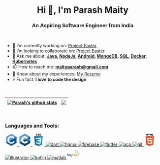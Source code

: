 <h1 align="center">Hi 👋, I'm Parash Maity</h1>
<h3 align="center">An Aspiring Software Engineer from India</h3>
<br>

- 🔭 I’m currently working on:  [Project Easter](https://github.com/Project-Easter/Flutter-UI)
- 👯 I’m looking to collaborate on: [Project Easter](https://github.com/Project-Easter/Flutter-UI)
- 💬 Ask me about: **[Java](https://www.java.com), [NodeJs](https://nodejs.org), [Android](https://developer.android.com), [MongoDB](https://www.mongodb.com), [SQL](https://developer.mozilla.org/en-US/docs/Glossary/SQL), [Docker](https://www.docker.com), [Kubernetes](https://kubernetes.io)**
- 📫 How to reach me: **maityparash@gmail.com**
- 📄 Know about my experiences: [My Resume](https://drive.google.com/drive/folders/XXXXXXXXXXXXXXXXXXXXXXXX?usp=sharing)
- ⚡ Fun fact: **I love to code the design**
<br>

| <a href="#"><img align="center" src="https://github-readme-stats.vercel.app/api?username=parashmaity&show_icons=true&theme=blue-green&include_all_commits=true" alt="Parash's github stats" /></a> | <a href="#"><img align="center" src="https://github-readme-stats.vercel.app/api/top-langs/?username=parashmaity&layout=compact&theme=blue-green" /></a> |
| ------------- | ------------- |

<br>

<h3 align="left">Languages and Tools:</h3>
<p align="left"> <a href="https://www.cprogramming.com/" target="_blank"> <img src="https://raw.githubusercontent.com/devicons/devicon/master/icons/c/c-original.svg" alt="c" width="40" height="40"/> </a> <a href="https://www.w3schools.com/cpp/" target="_blank"> <img src="https://raw.githubusercontent.com/devicons/devicon/master/icons/cplusplus/cplusplus-original.svg" alt="cplusplus" width="40" height="40"/> </a> <a href="https://www.w3schools.com/css/" target="_blank"> <img src="https://raw.githubusercontent.com/devicons/devicon/master/icons/css3/css3-original-wordmark.svg" alt="css3" width="40" height="40"/> </a> <a href="https://dart.dev" target="_blank"> <img src="https://www.vectorlogo.zone/logos/dartlang/dartlang-icon.svg" alt="dart" width="40" height="40"/> </a> <a href="https://www.figma.com/" target="_blank"> <img src="https://www.vectorlogo.zone/logos/figma/figma-icon.svg" alt="figma" width="40" height="40"/> </a> <a href="https://firebase.google.com/" target="_blank"> <img src="https://www.vectorlogo.zone/logos/firebase/firebase-icon.svg" alt="firebase" width="40" height="40"/> </a> <a href="https://flutter.dev" target="_blank"> <img src="https://www.vectorlogo.zone/logos/flutterio/flutterio-icon.svg" alt="flutter" width="40" height="40"/> </a> <a href="https://cloud.google.com" target="_blank"> <img src="https://www.vectorlogo.zone/logos/google_cloud/google_cloud-icon.svg" alt="gcp" width="40" height="40"/> </a> <a href="https://git-scm.com/" target="_blank"> <img src="https://www.vectorlogo.zone/logos/git-scm/git-scm-icon.svg" alt="git" width="40" height="40"/> </a> <a href="https://www.w3.org/html/" target="_blank"> <img src="https://raw.githubusercontent.com/devicons/devicon/master/icons/html5/html5-original-wordmark.svg" alt="html5" width="40" height="40"/> </a> <a href="https://www.adobe.com/in/products/illustrator.html" target="_blank"> <img src="https://www.vectorlogo.zone/logos/adobe_illustrator/adobe_illustrator-icon.svg" alt="illustrator" width="40" height="40"/> </a> <a href="https://kotlinlang.org" target="_blank"> <img src="https://www.vectorlogo.zone/logos/kotlinlang/kotlinlang-icon.svg" alt="kotlin" width="40" height="40"/> </a> <a href="https://www.mathworks.com/" target="_blank"> <img src="https://upload.wikimedia.org/wikipedia/commons/2/21/Matlab_Logo.png" alt="matlab" width="40" height="40"/> </a> <a href="https://www.mysql.com/" target="_blank"> <img src="https://raw.githubusercontent.com/devicons/devicon/master/icons/mysql/mysql-original-wordmark.svg" alt="mysql" width="40" height="40"/> </a> <a href="https://www.photoshop.com/en" target="_blank">
